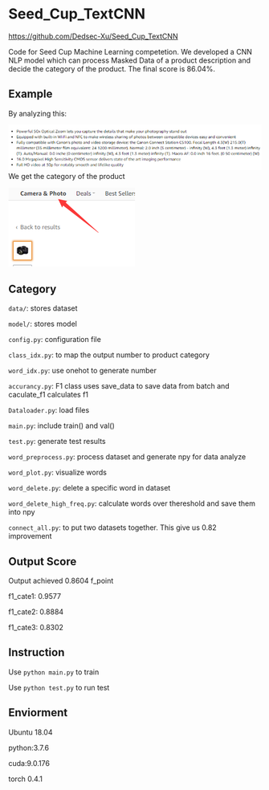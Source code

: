 # Seed_Cup_TextCNN

https://github.com/Dedsec-Xu/Seed_Cup_TextCNN

Code for Seed Cup Machine Learning competetion. We developed a CNN NLP model which can process Masked Data of a product description and decide the category of the product.  The final score is 86.04%. 

## Example

By analyzing this:

![Image text](./image/CNN2.png)
We get the category of the product


![Image text](./image/cnn.png)
## Category
`data/`: stores dataset

`model/`: stores model

`config.py`: configuration file

`class_idx.py`: to map the output number to product category

`word_idx.py`: use onehot to generate number

`accurancy.py`: F1 class uses save_data to save data from batch and caculate_f1 calculates f1

`Dataloader.py`: load files

`main.py`: include train() and val()

`test.py`: generate test results

`word_preprocess.py`: process dataset and generate npy for data analyze

`word_plot.py`: visualize words

`word_delete.py`: delete a specific word in dataset

`word_delete_high_freq.py`: calculate words over thereshold and save them into npy

`connect_all.py`: to put two datasets together. This give us 0.82 improvement

## Output Score
Output achieved 0.8604 f_point

f1_cate1: 0.9577

f1_cate2: 0.8884

f1_cate3: 0.8302

## Instruction
Use `python main.py` to train

Use `python test.py` to run test

## Enviorment
Ubuntu 18.04

python:3.7.6

cuda:9.0.176

torch 0.4.1

